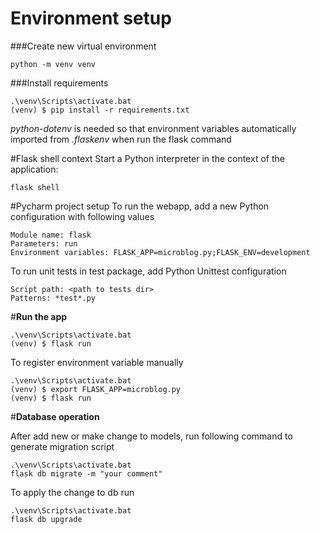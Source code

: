 # **Environment setup**

###Create new virtual environment
```
python -m venv venv
```
###Install requirements
```
.\venv\Scripts\activate.bat
(venv) $ pip install -r requirements.txt
```
_python-dotenv_ is needed so that environment variables automatically imported from _.flaskenv_ 
when run the flask command

#Flask shell context
Start a Python interpreter in the context of the application:
```
flask shell
```

#Pycharm project setup
To run the webapp, add a new Python configuration with following values
```
Module name: flask
Parameters: run
Environment variables: FLASK_APP=microblog.py;FLASK_ENV=development
```
To run unit tests in test package, add Python Unittest configuration
```
Script path: <path to tests dir>
Patterns: *test*.py
```

#**Run the app**
```
.\venv\Scripts\activate.bat
(venv) $ flask run
```

To register environment variable manually
```
.\venv\Scripts\activate.bat
(venv) $ export FLASK_APP=microblog.py
(venv) $ flask run
```

#**Database operation**

After add new or make change to models, run following command to generate migration script
```
.\venv\Scripts\activate.bat
flask db migrate -m "your comment"
```

To apply the change to db run
```
.\venv\Scripts\activate.bat
flask db upgrade
```
